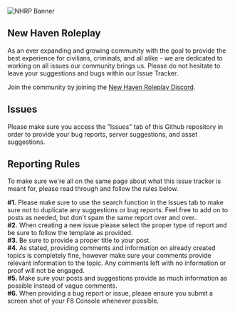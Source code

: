 ![NHRP Banner](https://i.imgur.com/OsuWorX.png)
## New Haven Roleplay
As an ever expanding and growing community with the goal to provide the best experience for civilians, criminals, and all alike - we are dedicated to working on all issues our community brings us. Please do not hesitate to leave your suggestions and bugs within our Issue Tracker.

Join the community by joining the [New Haven Roleplay Discord](https://discord.gg/newhaven-rp).

## Issues
Please make sure you access the "Issues" tab of this Github repository in order to provide your bug reports, server suggestions, and asset suggestions.

## Reporting Rules
To make sure we're all on the same page about what this issue tracker is meant for, please read through and follow the rules below.

**#1.** Please make sure to use the search function in the Issues tab to make sure not to duplicate any suggestions or bug reports. Feel free to add on to posts as needed, but don't spam the same report over and over..<br/>
**#2.** When creating a new issue please select the proper type of report and be sure to follow the template as provided.<br/>
**#3.** Be sure to provide a proper title to your post.<br/>
**#4.** As stated, providing comments and information on already created topics is completely fine, however make sure your comments provide relevant information to the topic. Any comments left with no information or proof will not be engaged.<br/>
**#5.** Make sure your posts and suggestions provide as much information as possible instead of vague comments.<br/>
**#6.** When providing a bug report or issue, please ensure you submit a screen shot of your F8 Console whenever possible.